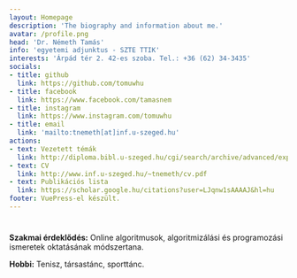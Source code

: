 ```yaml
---
layout: Homepage
description: 'The biography and information about me.'
avatar: /profile.png
head: 'Dr. Németh Tamás'
info: 'egyetemi adjunktus - SZTE TTIK'
interests: 'Árpád tér 2. 42-es szoba. Tel.: +36 (62) 34-3435'
socials:
- title: github
  link: https://github.com/tomuwhu
- title: facebook
  link: https://www.facebook.com/tamasnem
- title: instagram
  link: https://www.instagram.com/tomuwhu
- title: email
  link: 'mailto:tnemeth[at]inf.u-szeged.hu'
actions:
- text: Vezetett témák
  link: http://diploma.bibl.u-szeged.hu/cgi/search/archive/advanced/export_diploma_HTML.html?screen=Search&dataset=archive&_action_export=1&output=HTML&exp=0%7C1%7C-date%2Fcreators_name%2Ftitle%7Carchive%7C-%7Cinstitution%3Ainstitution%3AANY%3AEQ%3Aszte%7Csupervisor_name%3Asupervisor_name%3AALL%3AEQ%3AN%C3%A9meth+Tam%C3%A1s%7C-%7Ceprint_status%3Aeprint_status%3AANY%3AEQ%3Aarchive%7Cmetadata_visibility%3Ametadata_visibility%3AANY%3AEQ%3Ashow&n=&cache=1375899/
- text: CV
  link: http://www.inf.u-szeged.hu/~tnemeth/cv.pdf
- text: Publikációs lista
  link: https://scholar.google.hu/citations?user=LJqnw1sAAAAJ&hl=hu
footer: VuePress-el készült.
---
```

#

**Szakmai érdeklődés:** Online algoritmusok, algoritmizálási és programozási ismeretek oktatásának módszertana.

**Hobbi:** Tenisz, társastánc, sporttánc.

